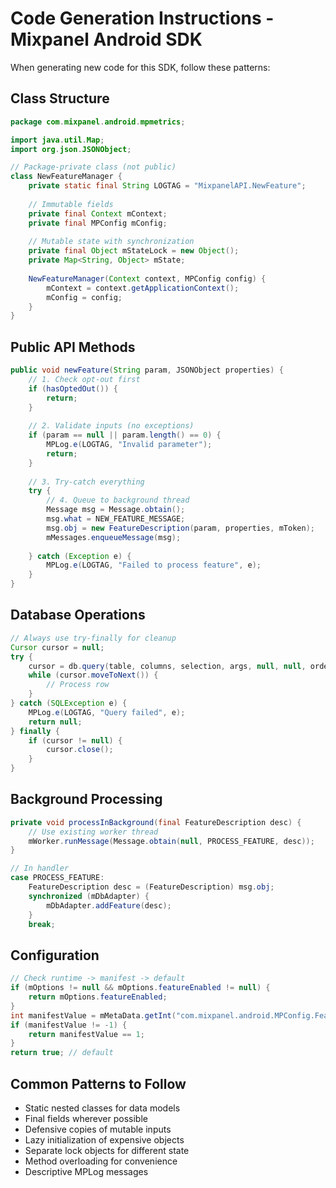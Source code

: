# Code Generation Instructions - Mixpanel Android SDK

When generating new code for this SDK, follow these patterns:

## Class Structure
```java
package com.mixpanel.android.mpmetrics;

import java.util.Map;
import org.json.JSONObject;

// Package-private class (not public)
class NewFeatureManager {
    private static final String LOGTAG = "MixpanelAPI.NewFeature";
    
    // Immutable fields
    private final Context mContext;
    private final MPConfig mConfig;
    
    // Mutable state with synchronization
    private final Object mStateLock = new Object();
    private Map<String, Object> mState;
    
    NewFeatureManager(Context context, MPConfig config) {
        mContext = context.getApplicationContext();
        mConfig = config;
    }
}
```

## Public API Methods
```java
public void newFeature(String param, JSONObject properties) {
    // 1. Check opt-out first
    if (hasOptedOut()) {
        return;
    }
    
    // 2. Validate inputs (no exceptions)
    if (param == null || param.length() == 0) {
        MPLog.e(LOGTAG, "Invalid parameter");
        return;
    }
    
    // 3. Try-catch everything
    try {
        // 4. Queue to background thread
        Message msg = Message.obtain();
        msg.what = NEW_FEATURE_MESSAGE;
        msg.obj = new FeatureDescription(param, properties, mToken);
        mMessages.enqueueMessage(msg);
        
    } catch (Exception e) {
        MPLog.e(LOGTAG, "Failed to process feature", e);
    }
}
```

## Database Operations
```java
// Always use try-finally for cleanup
Cursor cursor = null;
try {
    cursor = db.query(table, columns, selection, args, null, null, orderBy);
    while (cursor.moveToNext()) {
        // Process row
    }
} catch (SQLException e) {
    MPLog.e(LOGTAG, "Query failed", e);
    return null;
} finally {
    if (cursor != null) {
        cursor.close();
    }
}
```

## Background Processing
```java
private void processInBackground(final FeatureDescription desc) {
    // Use existing worker thread
    mWorker.runMessage(Message.obtain(null, PROCESS_FEATURE, desc));
}

// In handler
case PROCESS_FEATURE:
    FeatureDescription desc = (FeatureDescription) msg.obj;
    synchronized (mDbAdapter) {
        mDbAdapter.addFeature(desc);
    }
    break;
```

## Configuration
```java
// Check runtime -> manifest -> default
if (mOptions != null && mOptions.featureEnabled != null) {
    return mOptions.featureEnabled;
}
int manifestValue = mMetaData.getInt("com.mixpanel.android.MPConfig.FeatureEnabled", -1);
if (manifestValue != -1) {
    return manifestValue == 1;
}
return true; // default
```

## Common Patterns to Follow
- Static nested classes for data models
- Final fields wherever possible
- Defensive copies of mutable inputs
- Lazy initialization of expensive objects
- Separate lock objects for different state
- Method overloading for convenience
- Descriptive MPLog messages